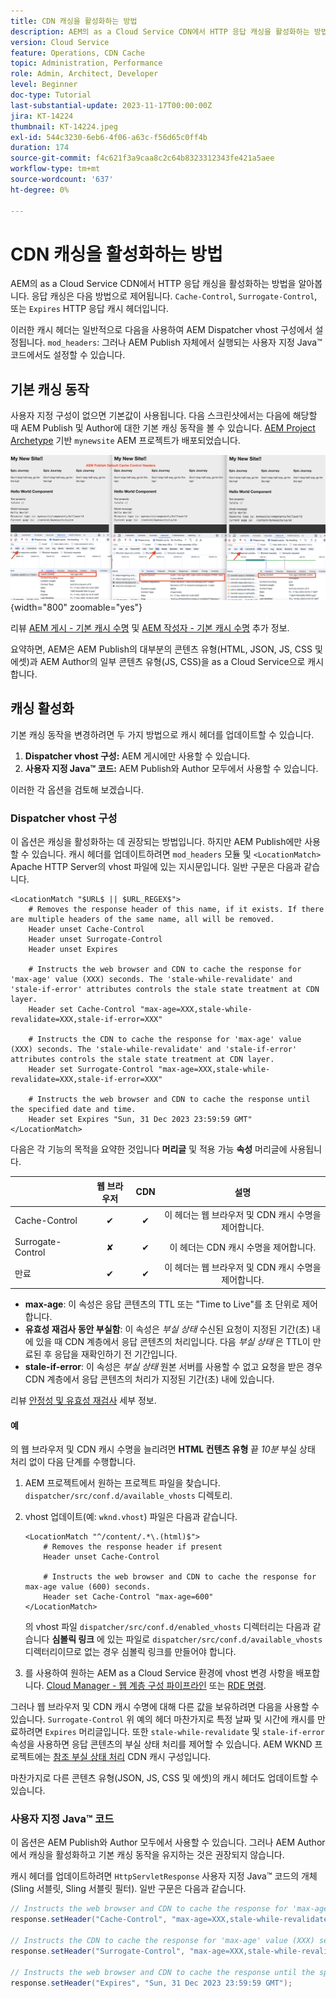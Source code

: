 ```yaml
---
title: CDN 캐싱을 활성화하는 방법
description: AEM의 as a Cloud Service CDN에서 HTTP 응답 캐싱을 활성화하는 방법을 알아봅니다.
version: Cloud Service
feature: Operations, CDN Cache
topic: Administration, Performance
role: Admin, Architect, Developer
level: Beginner
doc-type: Tutorial
last-substantial-update: 2023-11-17T00:00:00Z
jira: KT-14224
thumbnail: KT-14224.jpeg
exl-id: 544c3230-6eb6-4f06-a63c-f56d65c0ff4b
duration: 174
source-git-commit: f4c621f3a9caa8c2c64b8323312343fe421a5aee
workflow-type: tm+mt
source-wordcount: '637'
ht-degree: 0%

---
```


# CDN 캐싱을 활성화하는 방법

AEM의 as a Cloud Service CDN에서 HTTP 응답 캐싱을 활성화하는 방법을 알아봅니다. 응답 캐싱은 다음 방법으로 제어됩니다. `Cache-Control`, `Surrogate-Control`, 또는 `Expires` HTTP 응답 캐시 헤더입니다.

이러한 캐시 헤더는 일반적으로 다음을 사용하여 AEM Dispatcher vhost 구성에서 설정됩니다. `mod_headers`: 그러나 AEM Publish 자체에서 실행되는 사용자 지정 Java™ 코드에서도 설정할 수 있습니다.

## 기본 캐싱 동작

사용자 지정 구성이 없으면 기본값이 사용됩니다. 다음 스크린샷에서는 다음에 해당할 때 AEM Publish 및 Author에 대한 기본 캐싱 동작을 볼 수 있습니다. [AEM Project Archetype](https://github.com/adobe/aem-project-archetype) 기반 `mynewsite` AEM 프로젝트가 배포되었습니다.

![기본 캐싱 동작](../assets/how-to/aem-publish-default-cache-headers.png){width="800" zoomable="yes"}

리뷰 [AEM 게시 - 기본 캐시 수명](https://experienceleague.adobe.com/docs/experience-manager-learn/cloud-service/caching/publish.html#cdn-cache-life) 및 [AEM 작성자 - 기본 캐시 수명](https://experienceleague.adobe.com/docs/experience-manager-learn/cloud-service/caching/author.html?#default-cache-life) 추가 정보.

요약하면, AEM은 AEM Publish의 대부분의 콘텐츠 유형(HTML, JSON, JS, CSS 및 에셋)과 AEM Author의 일부 콘텐츠 유형(JS, CSS)을 as a Cloud Service으로 캐시합니다.

## 캐싱 활성화

기본 캐싱 동작을 변경하려면 두 가지 방법으로 캐시 헤더를 업데이트할 수 있습니다.

1. **Dispatcher vhost 구성:** AEM 게시에만 사용할 수 있습니다.
1. **사용자 지정 Java™ 코드:** AEM Publish와 Author 모두에서 사용할 수 있습니다.

이러한 각 옵션을 검토해 보겠습니다.

### Dispatcher vhost 구성

이 옵션은 캐싱을 활성화하는 데 권장되는 방법입니다. 하지만 AEM Publish에만 사용할 수 있습니다. 캐시 헤더를 업데이트하려면 `mod_headers` 모듈 및 `<LocationMatch>` Apache HTTP Server의 vhost 파일에 있는 지시문입니다. 일반 구문은 다음과 같습니다.

```
<LocationMatch "$URL$ || $URL_REGEX$">
    # Removes the response header of this name, if it exists. If there are multiple headers of the same name, all will be removed.
    Header unset Cache-Control
    Header unset Surrogate-Control
    Header unset Expires

    # Instructs the web browser and CDN to cache the response for 'max-age' value (XXX) seconds. The 'stale-while-revalidate' and 'stale-if-error' attributes controls the stale state treatment at CDN layer.
    Header set Cache-Control "max-age=XXX,stale-while-revalidate=XXX,stale-if-error=XXX"
    
    # Instructs the CDN to cache the response for 'max-age' value (XXX) seconds. The 'stale-while-revalidate' and 'stale-if-error' attributes controls the stale state treatment at CDN layer.
    Header set Surrogate-Control "max-age=XXX,stale-while-revalidate=XXX,stale-if-error=XXX"
    
    # Instructs the web browser and CDN to cache the response until the specified date and time.
    Header set Expires "Sun, 31 Dec 2023 23:59:59 GMT"
</LocationMatch>
```

다음은 각 기능의 목적을 요약한 것입니다 **머리글** 및 적용 가능 **속성** 머리글에 사용됩니다.

|                     | 웹 브라우저 | CDN | 설명 |
|---------------------|:-----------:|:---------:|:-----------:|
| Cache-Control | ✔ | ✔ | 이 헤더는 웹 브라우저 및 CDN 캐시 수명을 제어합니다. |
| Surrogate-Control | ✘ | ✔ | 이 헤더는 CDN 캐시 수명을 제어합니다. |
| 만료 | ✔ | ✔ | 이 헤더는 웹 브라우저 및 CDN 캐시 수명을 제어합니다. |


- **max-age**: 이 속성은 응답 콘텐츠의 TTL 또는 &quot;Time to Live&quot;를 초 단위로 제어합니다.
- **유효성 재검사 동안 부실함**: 이 속성은 _부실 상태_ 수신된 요청이 지정된 기간(초) 내에 있을 때 CDN 계층에서 응답 콘텐츠의 처리입니다. 다음 _부실 상태_ 은 TTL이 만료된 후 응답을 재확인하기 전 기간입니다.
- **stale-if-error**: 이 속성은 _부실 상태_ 원본 서버를 사용할 수 없고 요청을 받은 경우 CDN 계층에서 응답 콘텐츠의 처리가 지정된 기간(초) 내에 있습니다.

리뷰 [안정성 및 유효성 재검사](https://developer.fastly.com/learning/concepts/edge-state/cache/stale/) 세부 정보.

#### 예

의 웹 브라우저 및 CDN 캐시 수명을 늘리려면 **HTML 컨텐츠 유형** 끝 _10분_ 부실 상태 처리 없이 다음 단계를 수행합니다.

1. AEM 프로젝트에서 원하는 프로젝트 파일을 찾습니다. `dispatcher/src/conf.d/available_vhosts` 디렉토리.
1. vhost 업데이트(예: `wknd.vhost`) 파일은 다음과 같습니다.

   ```
   <LocationMatch "^/content/.*\.(html)$">
       # Removes the response header if present
       Header unset Cache-Control
   
       # Instructs the web browser and CDN to cache the response for max-age value (600) seconds.
       Header set Cache-Control "max-age=600"
   </LocationMatch>
   ```

   의 vhost 파일 `dispatcher/src/conf.d/enabled_vhosts` 디렉터리는 다음과 같습니다 **심볼릭 링크** 에 있는 파일로 `dispatcher/src/conf.d/available_vhosts` 디렉터리이므로 없는 경우 심볼릭 링크를 만들어야 합니다.
1. 를 사용하여 원하는 AEM as a Cloud Service 환경에 vhost 변경 사항을 배포합니다. [Cloud Manager - 웹 계층 구성 파이프라인](https://experienceleague.adobe.com/docs/experience-manager-cloud-service/content/implementing/using-cloud-manager/cicd-pipelines/introduction-ci-cd-pipelines.html?#web-tier-config-pipelines) 또는 [RDE 명령](https://experienceleague.adobe.com/docs/experience-manager-learn/cloud-service/developing/rde/how-to-use.html?lang=en#deploy-apache-or-dispatcher-configuration).

그러나 웹 브라우저 및 CDN 캐시 수명에 대해 다른 값을 보유하려면 다음을 사용할 수 있습니다. `Surrogate-Control` 위 예의 헤더 마찬가지로 특정 날짜 및 시간에 캐시를 만료하려면 `Expires` 머리글입니다. 또한 `stale-while-revalidate` 및 `stale-if-error` 속성을 사용하면 응답 콘텐츠의 부실 상태 처리를 제어할 수 있습니다. AEM WKND 프로젝트에는 [참조 부실 상태 처리](https://github.com/adobe/aem-guides-wknd/blob/main/dispatcher/src/conf.d/available_vhosts/wknd.vhost#L150-L155) CDN 캐시 구성입니다.

마찬가지로 다른 콘텐츠 유형(JSON, JS, CSS 및 에셋)의 캐시 헤더도 업데이트할 수 있습니다.

### 사용자 지정 Java™ 코드

이 옵션은 AEM Publish와 Author 모두에서 사용할 수 있습니다. 그러나 AEM Author에서 캐싱을 활성화하고 기본 캐싱 동작을 유지하는 것은 권장되지 않습니다.

캐시 헤더를 업데이트하려면 `HttpServletResponse` 사용자 지정 Java™ 코드의 개체(Sling 서블릿, Sling 서블릿 필터). 일반 구문은 다음과 같습니다.

```java
// Instructs the web browser and CDN to cache the response for 'max-age' value (XXX) seconds. The 'stale-while-revalidate' and 'stale-if-error' attributes controls the stale state treatment at CDN layer.
response.setHeader("Cache-Control", "max-age=XXX,stale-while-revalidate=XXX,stale-if-error=XXX");

// Instructs the CDN to cache the response for 'max-age' value (XXX) seconds. The 'stale-while-revalidate' and 'stale-if-error' attributes controls the stale state treatment at CDN layer.
response.setHeader("Surrogate-Control", "max-age=XXX,stale-while-revalidate=XXX,stale-if-error=XXX");

// Instructs the web browser and CDN to cache the response until the specified date and time.
response.setHeader("Expires", "Sun, 31 Dec 2023 23:59:59 GMT");
```

